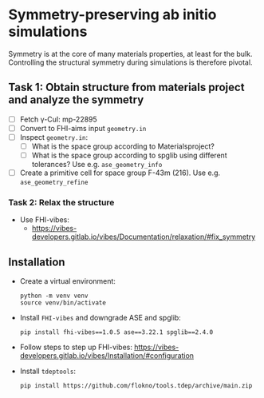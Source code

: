 # Symmetry-preserving ab initio simulations
Symmetry is at the core of many materials properties, at least for the bulk. Controlling the structural symmetry during simulations is therefore pivotal.

## Task 1: Obtain structure from materials project and analyze the symmetry

- [ ] Fetch γ-CuI: mp-22895
- [ ] Convert to FHI-aims input `geometry.in`
- [ ] Inspect `geometry.in`:
    - [ ] What is the space group according to Materialsproject?
    - [ ] What is the space group according to spglib using different tolerances? Use e.g. `ase_geometry_info`

- [ ] Create a primitive cell for space group F-43m (216). Use e.g. `ase_geometry_refine`

### Task 2: Relax the structure

- Use FHI-vibes:
    - https://vibes-developers.gitlab.io/vibes/Documentation/relaxation/#fix_symmetry

## Installation

- Create a virtual environment:
    ```
    python -m venv venv
    source venv/bin/activate
    ```

- Install `FHI-vibes`  and downgrade ASE and spglib:
    ```
    pip install fhi-vibes==1.0.5 ase==3.22.1 spglib==2.4.0
    ```

- Follow steps to step up FHI-vibes: https://vibes-developers.gitlab.io/vibes/Installation/#configuration

- Install `tdeptools`:
    ```
    pip install https://github.com/flokno/tools.tdep/archive/main.zip
    ```
